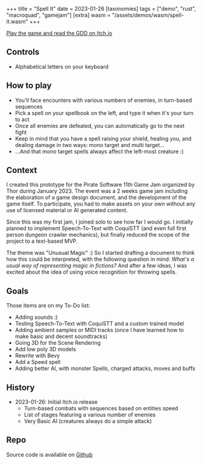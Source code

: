 +++
title = "Spell It"
date = 2023-01-26
[taxonomies]
tags = ["demo", "rust", "macroquad", "gamejam"]
[extra]
wasm = "/assets/demos/wasm/spell-it.wasm"
+++

[Play the game and read the GDD on Itch.io][0]

## Controls
* Alphabetical letters on your keyboard

## How to play
* You'll face encounters with various numbers of enemies, in turn-based sequences
* Pick a spell on your spellbook on the left, and type it when it's your turn to act
* Once all enemies are defeated, you can automatically go to the next fight
* Keep in mind that you have a spell raising your shield, healing you, and dealing damage in two ways: mono target and multi target...
* ...And that mono target spells always affect the left-most creature :)

## Context
I created this prototype for the Pirate Software 11th Game Jam organized by Thor during January 2023. The event was a 2 weeks game jam including the elaboration of a game design document, and the development of the game itself. To participate, you had to make assets on your own without any use of licensed material or AI generated content.

Since this was my first jam, I joined solo to see how far I would go. I initially planned to implement Speech-To-Text with CoquiSTT (and even full first person dungeon crawler mechanics), but finally reduced the scope of the project to a text-based MVP.

The theme was "Unusual Magic" :) So I started drafting a document to think how this could be interpreted, with the following question in mind: *What's a usual way of representing magic in fictions?* And after a few ideas, I was excited about the idea of using voice recognition for throwing spells.

## Goals
Those items are on my To-Do list:
* Adding sounds :)
* Testing Speech-To-Text with CoquiSTT and a custom trained model
* Adding ambient samples or MIDI tracks (once I have learned how to make basic and decent soundtracks)
* Going 3D for the Scene Rendering
* Add low poly 3D models
* Rewrite with Bevy
* Add a Speed spell
* Adding better AI, with monster Spells, charged attacks, moves and buffs

## History
* 2023-01-26: Initial Itch.io release
  * Turn-based combats with sequences based on entities speed
  * List of stages featuring a various number of enemies
  * Very Basic AI (creatures always do a simple attack)

## Repo
Source code is available on [Github](https://github.com/mbuffa/game-prototypes/tree/master/02-spell-it)

[0]: https://relakksmakks.itch.io/spell-it
